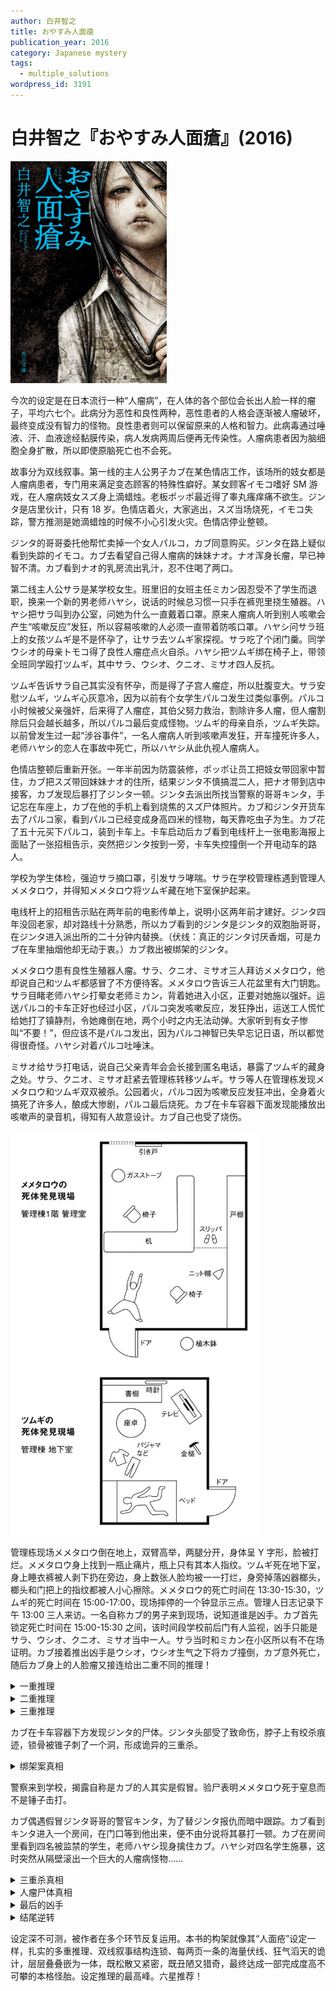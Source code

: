 ```yaml
---
author: 白井智之
title: おやすみ人面瘡
publication_year: 2016
category: Japanese mystery
tags:
  - multiple_solutions
wordpress_id: 3191
---
```


# 白井智之『おやすみ人面瘡』(2016)

<img src=images/2016_cover.jpg width=250/>

今次的设定是在日本流行一种“人瘤病”，在人体的各个部位会长出人脸一样的瘤子，平均六七个。此病分为恶性和良性两种，恶性患者的人格会逐渐被人瘤破坏，最终变成没有智力的怪物。良性患者则可以保留原来的人格和智力。此病毒通过唾液、汗、血液途经黏膜传染，病人发病两周后便再无传染性。人瘤病患者因为脑细胞全身扩散，所以即使原脑死亡也不会死。

故事分为双线叙事。第一线的主人公男子カブ在某色情店工作，该场所的妓女都是人瘤病患者，专门用来满足变态顾客的特殊性癖好。某女顾客イモコ嗜好 SM 游戏，在人瘤病妓女スズ身上滴蜡烛。老板ポッポ最近得了睾丸瘙痒痛不欲生。ジンタ是店里伙计，只有 18 岁。色情店着火，大家逃出，スズ当场烧死，イモコ失踪，警方推测是她滴蜡烛的时候不小心引发火灾。色情店停业整顿。

ジンタ的哥哥委托他帮忙卖掉一个女人パルコ，カブ同意购买。ジンタ在路上疑似看到失踪的イモコ。カブ去看望自己得人瘤病的妹妹ナオ。ナオ浑身长瘤，早已神智不清。カブ看到ナオ的乳房流出乳汁，忍不住喝了两口。

第二线主人公サラ是某学校女生。班里旧的女班主任ミカン因忍受不了学生而退职，换来一个新的男老师ハヤシ，说话的时候总习惯一只手在裤兜里挠生殖器。ハヤシ把サラ叫到办公室，问她为什么一直戴着口罩。原来人瘤病人听到别人咳嗽会产生“咳嗽反应”发狂，所以容易咳嗽的人必须一直带着防咳口罩。ハヤシ问サラ班上的女孩ツムギ是不是怀孕了，让サラ去ツムギ家探视。サラ吃了个闭门羹。同学ウシオ的母亲トモコ得了良性人瘤症点火自杀。ハヤシ把ツムギ绑在椅子上，带领全班同学殴打ツムギ，其中サラ、ウシオ、クニオ、ミサオ四人反抗。

ツムギ告诉サラ自己其实没有怀孕，而是得了子宫人瘤症，所以肚腹变大。サラ安慰ツムギ，ツムギ心灰意冷，因为以前有个女学生パルコ发生过类似事例。パルコ小时候被父亲强奸，后来得了人瘤症，其伯父努力救治，割除许多人瘤，但人瘤割除后只会越长越多，所以パルコ最后变成怪物。ツムギ的母亲自杀，ツムギ失踪。以前曾发生过一起“涉谷事件”，一名人瘤病人听到咳嗽声发狂，开车撞死许多人，老师ハヤシ的恋人在事故中死亡，所以ハヤシ从此仇视人瘤病人。

色情店整顿后重新开张。一年半前因为防震装修，ポッポ让员工把妓女带回家中暂住，カブ把スズ带回妹妹ナオ的住所，结果ジンタ不慎搞混二人，把ナオ带到店中接客，カブ发现后暴打了ジンタ一顿。ジンタ去派出所找当警察的哥哥キンタ，手记忘在车座上，カブ在他的手机上看到烧焦的スズ尸体照片。カブ和ジンタ开货车去了パルコ家，看到パルコ已经变成身高四米的怪物，每天靠吃虫子为生。カブ花了五十元买下パルコ，装到卡车上。卡车启动后カブ看到电线杆上一张电影海报上面贴了一张招租告示，突然把ジンタ按到一旁，卡车失控撞倒一个开电动车的路人。

学校为学生体检，强迫サラ摘口罩，引发サラ哮喘。サラ在学校管理栋遇到管理人メメタロウ，并得知メメタロウ将ツムギ藏在地下室保护起来。

电线杆上的招租告示贴在两年前的电影传单上，说明小区两年前才建好。ジンタ四年没回老家，却对路线十分熟悉，所以カブ看到的ジンタ是ジンタ的双胞胎哥哥，在ジンタ进入派出所的二十分钟内替换。（伏线：真正的ジンタ讨厌香烟，可是カブ在车里抽烟他却无动于衷。）カブ救出被绑架的ジンタ。

メメタロウ患有良性生殖器人瘤。サラ、クニオ、ミサオ三人拜访メメタロウ，他却说自己和ツムギ都感冒了不方便待客。メメタロウ告诉三人花盆里有大门钥匙。サラ目睹老师ハヤシ打晕女老师ミカン，背着她进入小区，正要对她施以强奸。运送パルコ的卡车正好也经过小区，パルコ突发咳嗽反应，发狂挣出，运送工人慌忙给她打了镇静剂，令她瘫倒在地，两个小时之内无法动弹。大家听到有女子惨叫“不要！”，但应该不是パルコ发出，因为パルコ神智已失早忘记日语，所以都觉得很奇怪。ハヤシ对着パルコ吐唾沫。

ミサオ给サラ打电话，说自己父亲青年会会长接到匿名电话，暴露了ツムギ的藏身之处。サラ、クニオ、ミサオ赶紧去管理栋转移ツムギ。サラ等人在管理栋发现メメタロウ和ツムギ双双被杀。公园着火，パルコ因为咳嗽反应发狂冲出，全身着火搞死了许多人，酿成大惨剧，パルコ最后烧死。カブ在卡车容器下面发现能播放出咳嗽声的录音机，得知有人故意设计。カブ自己也受了烧伤。

<img src=images/2016_death_scenes.jpg width=400/>

管理栋现场メメタロウ倒在地上，双臂高举，两腿分开，身体呈 Y 字形，脸被打烂。メメタロウ身上找到一瓶止痛片，瓶上只有其本人指纹。ツムギ死在地下室，身上睡衣裤被人剥下扔在旁边，身上数张人脸均被一一打烂，身旁掉落凶器榔头，榔头和门把上的指纹都被人小心擦除。メメタロウ的死亡时间在 13:30-15:30，ツムギ的死亡时间在 15:00-17:00，现场摔停的一个钟显示三点。管理人日志记录下午 13:00 三人来访。一名自称カブ的男子来到现场，说知道谁是凶手。カブ首先锁定死亡时间在 15:00-15:30 之间，该时间段学校前后门有人监视，凶手只能是サラ、ウシオ、クニオ、ミサオ当中一人。サラ当时和ミカン在小区所以有不在场证明。カブ接着推出凶手是ウシオ，ウシオ生气之下将カブ撞倒，カブ意外死亡，随后カブ身上的人脸瘤又接连给出二重不同的推理！

<details><summary>一重推理</summary>
メメタロウ头痛找药房拿药，药房不给，只好空手而还。现场メメタロウ身上的药只能是凶手给的。药瓶上留有メメタロウ的指纹，凶手仔细擦除榔头和门把上的指纹，却没有擦除药瓶上的指纹，是因为不担心在药瓶上留下指纹。凶手是手烧伤没有指纹的ウシオ，他并不是真的要擦除指纹，而是要把嫌疑导向别人。
</details>

<details><summary>二重推理</summary>
メメタロウ身上有药瓶是因为凶手和メメタロウ争斗时划坏了裤子，所以凶手和メメタロウ交换裤子，药瓶是凶手带在身上的。凶手满足三个条件：身上带药，身穿校服裤子，没时间回家。凶手是クニオ。
</details>

<details><summary>三重推理</summary>
凶手没有拿走现场药瓶是因为当时不知道，サラ、クニオ、ミサオ三人来到现场后发现后メメタロウ身上药瓶，凶手那时才发觉。サラ有不在场证明，クニオ中途出去叫警察，只有ミサオ有机会调换药瓶。凶手是ミサオ。
</details>

カブ在卡车容器下方发现ジンタ的尸体。ジンタ头部受了致命伤，脖子上有绞杀痕迹，锁骨被锥子刺了一个洞，形成诡异的三重杀。

<details><summary>绑架案真相</summary>
ジンタ被カブ解救出来之后曾提到过パルコ吃虫子的事情。如果和カブ一起去パルコ家的ジンタ其实是ジンタ的哥哥假冒，那么ジンタ不应该知道パルコ吃虫子的事情，这个矛盾说明被解救出来的ジンタ也是ジンタ的哥哥假冒。ジンタ的哥哥假冒ジンタ被カブ识破之后，再次假冒“被绑架的ジンタ”被カブ解救！杀死ジンタ的凶手是ジンタ的哥哥。其实ジンタ早已死亡，ジンタ的哥哥冒充他是为了假装他还活着，给自己制造不在场证明。
</details>

警察来到学校，揭露自称是カブ的人其实是假冒。验尸表明メメタロウ死于窒息而不是锤子击打。

カブ偶遇假冒ジンタ哥哥的警官キンタ，为了替ジンタ报仇而暗中跟踪。カブ看到キンタ进入一个房间，在门口等到他出来，便不由分说将其暴打一顿。カブ在房间里看到四名被监禁的学生，老师ハヤシ现身擒住カブ。ハヤシ对四名学生施暴，这时突然从隔壁滚出一个巨大的人瘤病怪物……

<details><summary>三重杀真相</summary>
三个疑点：
<ol>
<li>女客人イモコ来店里的时候穿了外套看不出性别，可是ジンタ知道イモコ的性别。（伏线：ポッポ听了ジンタ的话反问“月经”？）</li>
<li>ジンタ手机照片中的烧焦尸体黏着烧焦的衣服，但スズ与イモコ玩 SM 时已脱光，所以烧焦尸体不是スズ。</li>
<li>运送パルコ的途中カブ曾经咳嗽，可是パルコ当时没有发狂，只是发出呻吟声。</li>
</ol>

ジンタ想救出恋人パルコ，在运送パルコ的中途交换货车，用录音机播放呻吟声，假装パルコ在车上。ジンタ杀死イモコ之后放火，烧焦尸体不是スズ而是イモコ。ジンタ偷出スズ，不断割去スズ身上的人瘤使其变成大怪物，用来替换パルコ。公园因咳嗽反应发狂的怪物不是パルコ而是スズ，スズ冲出时ジンタ脑部受到撞击死亡，但ジンタ身上的人瘤令其不死。被人瘤控制的ジンタ为了止血所以勒住自己脖子，为了呼气所以在锁骨上开洞，于是身上留下了三重杀的伤口。结尾出现的怪物是パルコ，后来被现身的ジンタ安抚。
</details>

<details><summary>人瘤尸体真相</summary>
老师ハヤシ＝色情店老板ポッポ（伏线：睾丸瘙痒）。

以下三件事同时发生在下午 16:00 左右：
<ol>
<li>ハヤシ（ポッポ）强奸ミカン。</li>
<li>パルコ出现咳嗽反应，冲出来被打了镇静剂，送回家中。</li>
<li>ツムギ被杀时喊“不要！”</li>
</ol>
如果警察调查ツムギ的死亡时间，ハヤシ（ポッポ）便会知道パルコ在 16:00 暴走，但那时她应该已被运走，由此可推知ジンタ的同伙偷偷将パルコ运回小区，那样ジンタ的营救计划便会破产。（伏线：カブ看到パルコ吃虫子，所以那时パルコ还没打镇静剂，发生咳嗽反应只能是在运走之后，工人将パルコ运回小区。）ジンタ和キンタ为了挽救计划，只好将ツムギ的死亡时间伪装提前。キンタ在附近得到一具早先死亡的路人尸体（伏线：卡车失控撞倒路人），打算把路人尸体运到管理室，误导ツムギ和路人同时在下午 15:00-15:30 死亡。ジンタ给ミサオ的父亲打了匿名电话，キンタ搬运尸体时发现学校前后门有学生监视，无奈メメタロウ只好自己扮演尸体，用锤子将自己睾丸人瘤打烂，假扮成打烂的人脸，头藏在裤子里，双臂分开扮演双腿，双腿戴手套扮演双手。案发后キンタ再将打烂人脸的路人尸体抽空搬入现场，假冒成メメタロウ的尸体。
</details>

<details><summary>最后的凶手</summary>
两个条件矛盾：
<ol>
<li>メメタロウ的日志记载他每天 15:30 准时检查门窗上锁，所以杀死ツムギ的凶手必须在 15:30 之前进入管理栋，提前将窗户打开为之后进入做准备，因此凶手是 13:00 来的サラ、クニオ、ミサオ中的一人。サラ有不在场证明可以排除，所以凶手是クニオ、ミサオ中一人。</li>
<li>按照パルコ逃跑的时间推算，ツムギ的死亡时间在 16:00 之后。凶手等待了半个小时才行凶，是因为给ウシオ的母亲トモコ唱超度经（伏线：トモコ点火自杀，15:40 死亡），所以凶手知道トモコ的事情。クニオ、ミサオ都不知道トモコ的事情。</li>
</ol>

矛盾的根源在于“死亡时刻＝尖叫时刻＝16:00”这个假设。凶手是サラ，她的舌头上长了人瘤，所以长期戴防咳口罩掩饰。サラ和ハヤシ在小区的时候咬自己舌头发出人瘤惨叫，冒充ツムギ的叫声，给自己提供不在场证明。サラ杀死ツムギ的动机是为了减轻她的痛苦。
</details>

<details><summary>结尾逆转</summary>
死去的スズ其实是カブ的妹妹ナオ，二人身份交换。（伏线：ジンタ搞错スズ、ナオ身份，ナオ流出乳汁其实是スズ怀孕。）
</details>

设定深不可测，被作者在多个环节反复运用。本书的构架就像其“人面疮”设定一样，扎实的多重推理、双线叙事结构连锁、每两页一条的海量伏线、狂气滔天的诡计，层层叠叠嵌为一体，既松散又紧密，既丑陋又猎奇，最终达成一部完成度高不可攀的本格怪胎。设定推理的最高峰。六星推荐！